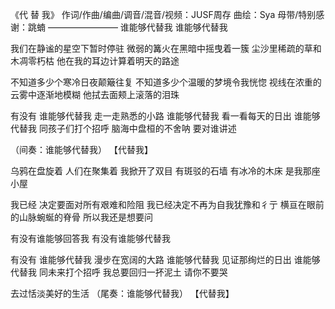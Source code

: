《代 替 我》
作词/作曲/编曲/调音/混音/视频：JUSF周存
曲绘：Sya
母带/特别感谢：跳蝻
————————
谁能够代替我
谁能够代替我

我们在静谧的星空下暂时停驻
微弱的篝火在黑暗中摇曳着一簇
尘沙里稀疏的草和木凋零朽枯
他在我的耳边计算着明天的路途

不知道多少个寒冷日夜颠簸往复
不知道多少个温暖的梦境令我恍惚
视线在浓重的云雾中逐渐地模糊
他拭去面颊上滚落的泪珠

有没有
谁能够代替我
走一走熟悉的小路
谁能够代替我
看一看每天的日出
谁能够代替我
同孩子们打个招呼
脑海中盘桓的不舍呐
要对谁讲述

（间奏：谁能够代替我）
【代替我】

乌鸦在盘旋着 人们在聚集着
我掀开了双目
有斑驳的石墙 有冰冷的木床
是我那座小屋

我已经
决定要面对所有艰难和险阻
我已经决定不再为自我犹豫和彳亍
横亘在眼前的山脉蜿蜒的脊骨
所以我还是想要问

有没有谁能够回答我
有没有谁能够代替我

有没有
谁能够代替我
漫步在宽阔的大路
谁能够代替我
见证那绚烂的日出
谁能够代替我
同未来打个招呼
我总要回归一抔泥土
请你不要哭

去过恬淡美好的生活
（尾奏：谁能够代替我）
【代替我】